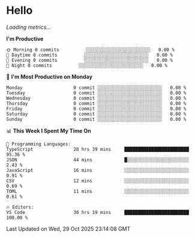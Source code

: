 # Hello

<!-- METRICS:START -->
<p><em>Loading metrics…</em></p>
<!-- METRICS:END -->

<!--START_SECTION:waka-->
**I'm Productive**

```text
🌞 Morning 0 commits          ░░░░░░░░░░░░░░░░░░░░░░░░   0.00 % 
🌆 Daytime 0 commits          ░░░░░░░░░░░░░░░░░░░░░░░░   0.00 % 
🌃 Evening 0 commits          ░░░░░░░░░░░░░░░░░░░░░░░░   0.00 % 
🌙 Night 0 commits          ░░░░░░░░░░░░░░░░░░░░░░░░   0.00 % 
```
📅 **I'm Most Productive on Monday**

```text
Monday                   0 commit ░░░░░░░░░░░░░░░░░░░░░░░░   0.00 % 
Tuesday                  0 commit ░░░░░░░░░░░░░░░░░░░░░░░░   0.00 % 
Wednesday                0 commit ░░░░░░░░░░░░░░░░░░░░░░░░   0.00 % 
Thursday                 0 commit ░░░░░░░░░░░░░░░░░░░░░░░░   0.00 % 
Friday                   0 commit ░░░░░░░░░░░░░░░░░░░░░░░░   0.00 % 
Saturday                 0 commit ░░░░░░░░░░░░░░░░░░░░░░░░   0.00 % 
Sunday                   0 commit ░░░░░░░░░░░░░░░░░░░░░░░░   0.00 % 
```

📊 **This Week I Spent My Time On**

```text
💬 Programming Languages: 
TypeScript               28 hrs 39 mins     ████████████████████████   95.36 % 
JSON                     44 mins            █░░░░░░░░░░░░░░░░░░░░░░░   2.43 % 
JavaScript               16 mins            ░░░░░░░░░░░░░░░░░░░░░░░░   0.91 % 
CSV                      12 mins            ░░░░░░░░░░░░░░░░░░░░░░░░   0.69 % 
TOML                     11 mins            ░░░░░░░░░░░░░░░░░░░░░░░░   0.61 % 

🔥 Editors: 
VS Code                  30 hrs 19 mins     ████████████████████████   100.00 % 
```

 Last Updated on Wed, 29 Oct 2025 23:14:08 GMT
<!--END_SECTION:waka-->
